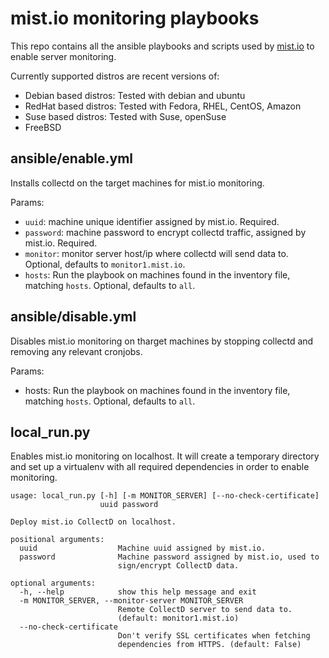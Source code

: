 mist.io monitoring playbooks
============================
This repo contains all the ansible playbooks and scripts used by [mist.io](https://mist.io/) to enable server monitoring.

Currently supported distros are recent versions of:
- Debian based distros: Tested with debian and ubuntu
- RedHat based distros: Tested with Fedora, RHEL, CentOS, Amazon
- Suse based distros: Tested with Suse, openSuse
- FreeBSD

ansible/enable.yml
------------------
Installs collectd on the target machines for mist.io monitoring.

Params:
- `uuid`: machine unique identifier assigned by mist.io. Required.
- `password`: machine password to encrypt collectd traffic, assigned by mist.io. Required.
- `monitor`: monitor server host/ip where collectd will send data to. Optional, defaults to `monitor1.mist.io`.
- `hosts`: Run the playbook on machines found in the inventory file, matching `hosts`. Optional, defaults to `all`.

ansible/disable.yml
-------------------
Disables mist.io monitoring on tharget machines by stopping collectd and removing any relevant cronjobs.

Params:
- hosts: Run the playbook on machines found in the inventory file, matching `hosts`. Optional, defaults to `all`.

local_run.py
------------
Enables mist.io monitoring on localhost. It will create a temporary directory and set up a virtualenv with all required dependencies in order to enable monitoring.

```
usage: local_run.py [-h] [-m MONITOR_SERVER] [--no-check-certificate]
                    uuid password

Deploy mist.io CollectD on localhost.

positional arguments:
  uuid                  Machine uuid assigned by mist.io.
  password              Machine password assigned by mist.io, used to
                        sign/encrypt CollectD data.

optional arguments:
  -h, --help            show this help message and exit
  -m MONITOR_SERVER, --monitor-server MONITOR_SERVER
                        Remote CollectD server to send data to.
                        (default: monitor1.mist.io)
  --no-check-certificate
                        Don't verify SSL certificates when fetching
                        dependencies from HTTPS. (default: False)
```
